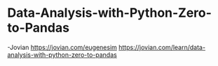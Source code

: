 # Data-Analysis-with-Python-Zero-to-Pandas
-Jovian
https://jovian.com/eugenesim
https://jovian.com/learn/data-analysis-with-python-zero-to-pandas
